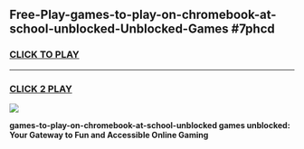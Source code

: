 
## Free-Play-games-to-play-on-chromebook-at-school-unblocked-Unblocked-Games #7phcd
<h3>
<a href="https://news.freeplayer.one?title=games-to-play-on-chromebook-at-school-unblocked&ref=8M">CLICK TO PLAY</a></h3>
<hr>

<h3>
<a href="https://news.freeplayer.one?title=games-to-play-on-chromebook-at-school-unblocked&ref=8M">CLICK 2 PLAY</a>
  
</h3>

<a href="https://news.freeplayer.one?title=games-to-play-on-chromebook-at-school-unblocked&ref=8M"><img src="https://clearcache.store/games.png"></a>


**games-to-play-on-chromebook-at-school-unblocked games unblocked: Your Gateway to Fun and Accessible Online Gaming**
